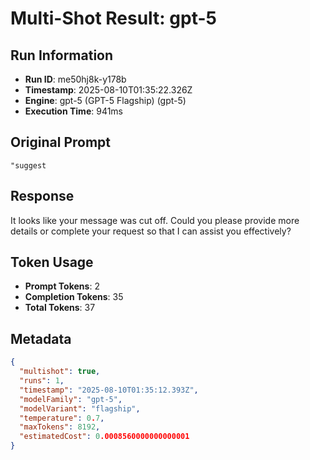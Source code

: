 # Multi-Shot Result: gpt-5

## Run Information
- **Run ID**: me50hj8k-y178b
- **Timestamp**: 2025-08-10T01:35:22.326Z
- **Engine**: gpt-5 (GPT-5 Flagship) (gpt-5)
- **Execution Time**: 941ms

## Original Prompt
```
"suggest
```

## Response
It looks like your message was cut off. Could you please provide more details or complete your request so that I can assist you effectively?


## Token Usage
- **Prompt Tokens**: 2
- **Completion Tokens**: 35
- **Total Tokens**: 37


## Metadata
```json
{
  "multishot": true,
  "runs": 1,
  "timestamp": "2025-08-10T01:35:12.393Z",
  "modelFamily": "gpt-5",
  "modelVariant": "flagship",
  "temperature": 0.7,
  "maxTokens": 8192,
  "estimatedCost": 0.0008560000000000001
}
```

